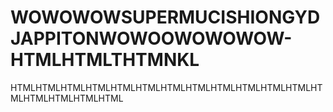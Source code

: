 # WOWOWOWSUPERMUCISHIONGYDJAPPITONWOWOOWOWOWOW-HTMLHTMLTHTMNKL
HTMLHTMLHTMLHTMLHTMLHTMLHTMLHTMLHTMLHTMLHTMLHTMLHTMLHTMLHTMLHTMLHTML
